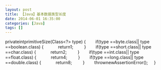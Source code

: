 ```yaml
---
layout: post
title: 【Java】基本数据类型长度
date: 2014-06-01 16:35:00
categories: [Java]
tags: []
---
```

privateintprimitiveSize(Class<?> type) {
       if(type ==byte.class|| type ==boolean.class) {
           return1;
        }
       if(type ==short.class|| type ==char.class) {
           return2;
        }
       if(type ==int.class|| type ==float.class) {
           return4;
        }
       if(type ==long.class|| type ==double.class) {
           return8;
        }
       thrownewAssertionError();
    }
